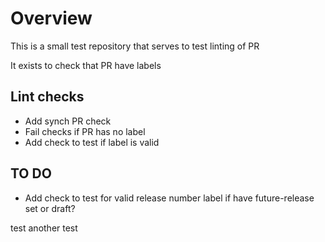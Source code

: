 # Overview

This is a small test repository that serves to test linting of PR

It exists to check that PR have labels

## Lint checks

- Add synch PR check
- Fail checks if PR has no label
- Add check to test if label is valid

## TO DO

- Add check to test for valid release number label if have future-release set or
  draft?

test
another test
